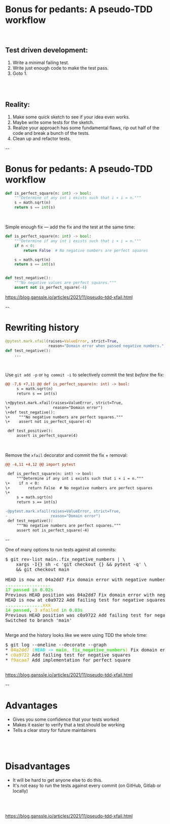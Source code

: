 # Bonus for pedants: A pseudo-TDD workflow

<br/>

## Test driven development:

1. Write a minimal failing test.
2. Write just enough code to make the test pass.
3. Goto 1.

<br/><br/>

## Reality:

1. Make some quick sketch to see if your idea even works.
2. Maybe write some tests for the sketch.
3. Realize your approach has some fundamental flaws, rip out half of the code and break a bunch of the tests.
4. Clean up and refactor tests.

--

# Bonus for pedants: A pseudo-TDD workflow

```python
def is_perfect_square(n: int) -> bool:
    """Determine if any int i exists such that i × i = n."""
    s = math.sqrt(n)
    return s == int(s)
```

<br/>

Simple enough fix — add the fix and the test at the same time:

```python
def is_perfect_square(n: int) -> bool:
    """Determine if any int i exists such that i × i = n."""
    if n < 0:
        return False  # No negative numbers are perfect squares

    s = math.sqrt(n)
    return s == int(s)


def test_negative():
    """No negative values are perfect squares."""
    assert not is_perfect_square(-4)
```

https://blog.ganssle.io/articles/2021/11/pseudo-tdd-xfail.html

--

# Rewriting history

```python
@pytest.mark.xfail(raises=ValueError, strict=True,
                   reason="Domain error when passed negative numbers.")
def test_negative():
    ...
```

<br/>

Use `git add -p` or `hg commit -i` to selectively commit the test *before* the fix:

```diff
@@ -7,6 +7,11 @@ def is_perfect_square(n: int) -> bool:
     s = math.sqrt(n)
     return s == int(s)

\+@pytest.mark.xfail(raises=ValueError, strict=True,
\+                   reason="Domain error")
\+def test_negative():
\+    """No negative numbers are perfect squares."""
\+    assert not is_perfect_square(-4)

 def test_positive():
     assert is_perfect_square(4)
```
<br/>

Remove the `xfail` decorator and commit the fix + removal:

```diff
@@ -4,11 +4,12 @@ import pytest

 def is_perfect_square(n: int) -> bool:
     """Determine if any int i exists such that i × i = n."""
\+    if n < 0:
\+        return False  # No negative numbers are perfect squares
\+
     s = math.sqrt(n)
     return s == int(s)

-@pytest.mark.xfail(raises=ValueError, strict=True,
-                   reason="Domain error")
 def test_negative():
     """No negative numbers are perfect squares."""
     assert not is_perfect_square(-4)
```

--

One of many options to run tests against all commits:

<pre><tt class="hljs">$ git rev-list main..fix_negative_numbers | \
    xargs -I{} sh -c &apos;git checkout {} &amp;&amp; pytest -q&apos; \
    && git checkout main

HEAD is now at 04a2dd7 Fix domain error with negative numbers
<font color="#10BA13">.................                                                                                             [100%]</font>
<font color="#4BE234"><b>17 passed</b></font><font color="#10BA13"> in 0.02s</font>
Previous HEAD position was 04a2dd7 Fix domain error with negative numbers
HEAD is now at c0a9722 Add failing test for negative squares
<font color="#10BA13">..............</font><font color="#C4A000">xxx</font><font color="#10BA13">                                                                                             [100%]</font>
<font color="#4BE234"><b>14 passed</b></font>, <font color="#C4A000">3 xfailed</font><font color="#10BA13"> in 0.03s</font>
Previous HEAD position was c0a9722 Add failing test for negative squares
Switched to branch &apos;main&apos;
</tt>
</pre>

Merge and the history looks like we were using TDD the whole time:

<pre><tt class="hljs">$ git log --oneline --decorate --graph
* <font color="#C4A000">04a2dd7 (</font><font color="#34E2E2"><b>HEAD -&gt; </b></font><font color="#4BE234"><b>main</b></font><font color="#C4A000">, </font><font color="#4BE234"><b>fix_negative_numbers</b></font><font color="#C4A000">)</font> Fix domain error with negative numbers
* <font color="#C4A000">c0a9722</font> Add failing test for negative squares
* <font color="#C4A000">f9acaa7</font> Add implementation for perfect square
</tt>
</pre>

https://blog.ganssle.io/articles/2021/11/pseudo-tdd-xfail.html

--

# Advantages

- Gives you some confidence that your tests worked
- Makes it easier to verify that a test should be working
- Tells a clear story for future maintainers

<br/> <br/>

# Disadvantages

- It will be hard to get anyone else to do this.
- It's not easy to run the tests against every commit (on GitHub, Gitlab or locally)

<br/> <br/>

https://blog.ganssle.io/articles/2021/11/pseudo-tdd-xfail.html
